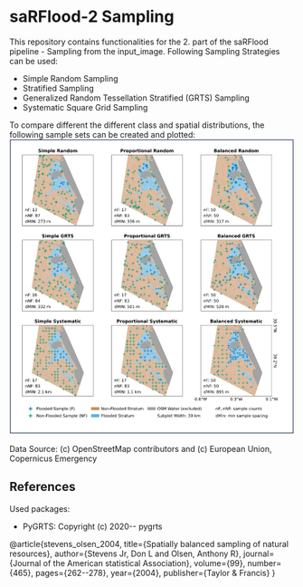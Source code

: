 # saRFlood-2 Sampling

This repository contains functionalities for the 2. part of the saRFlood pipeline - Sampling from the input_image.
Following Sampling Strategies can be used:

- Simple Random Sampling
- Stratified Sampling
- Generalized Random Tessellation Stratified (GRTS) Sampling
- Systematic Square Grid Sampling

To compare different the different class and spatial distributions, the following sample sets can be created and plotted:
![Sample Sets](sample_sets_filled.png)


Data Source: (c) OpenStreetMap contributors and (c) European Union, Copernicus Emergency

## References

Used packages:

- PyGRTS: Copyright (c) 2020-- pygrts

@article{stevens_olsen_2004,
title={Spatially balanced sampling of natural resources},
author={Stevens Jr, Don L and Olsen, Anthony R},
journal={Journal of the American statistical Association},
volume={99},
number={465},
pages={262--278},
year={2004},
publisher={Taylor \& Francis}
}
